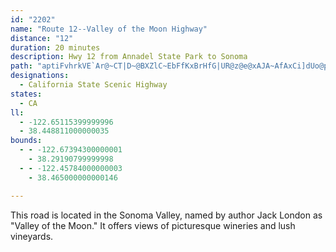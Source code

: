 ```yaml
---
id: "2202"
name: "Route 12--Valley of the Moon Highway"
distance: "12"
duration: 20 minutes
description: Hwy 12 from Annadel State Park to Sonoma
path: "aptiFvhrkVE`Ar@~CT|D~@BXZlC~EbFfKxBrHfG|UR@z@e@xAJA~AfAxCi]dUo@p@wCrFu@z@wM~HqRfKm@`@Kp@}GkAmBs@mAy@uFzOYJc@Wc@kAe@{@iEgGoKsPoBwDy@yB_AcE{Fa`@_@aD[aFGyEn@ei@VgDt@aFhCgMdHwX`B_G`CuFtLqWhBuFh@_E~@mKx@mEh@aBnE_LHm@fV{p@lEuMhR{g@nMq^bD{H~Ocd@~CgI|@uChHme@lB{NdAuF|Ogh@fKo[jK_]j\\cdAr@oAhR{R|k@el@`DuCjOiPpp@wXpAs@pAyAtDmC~WmH|EmChBmB`[u_@`GoFzBkC|@uA~Pwf@zGuPtB{ElAgB~@_ArA{@fNsHr`@}R~Ae@~AStDCv@FzDdAjK~G~DhD|Ab@~@?zAWt@g@tS}QfXuX`[eXhEeDh\\qS`NsF~C_AfAMlFPjOCfAg@~HqFpSiOzQuKb_@aPnFsAlBYhIOvAOzM{EvDgAtWeFfAm@`TmOvIwHpN_Gh]mOzMmCtJ{BdAq@vKqJbA[rAD`LdA|YxB`C?dAiXvGivA"
designations:
  - California State Scenic Highway
states:
  - CA
ll:
  - -122.65115399999996
  - 38.448811000000035
bounds:
  - - -122.67394300000001
    - 38.29190799999998
  - - -122.45784000000003
    - 38.465000000000146

---
```


<p>This road is located in the Sonoma Valley, named by author Jack London as "Valley of the Moon." It offers views of picturesque wineries and lush vineyards.</p>
